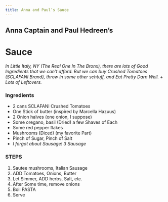 ```yaml
---
title: Anna and Paul’s Sauce
---
```


## Anna Captain and Paul Hedreen’s

# Sauce

*In Little Italy, NY (The Real One In The Bronx), there are lots of Good Ingredients that we can’t afford. But we can buy Crushed Tomatoes (SCLAFANI Brand), throw in some other schtuff, and Eat Pretty Darn Well. + Lots of Leftovers.*

### Ingredients

- <qu>2 cans</qu> SCLAFANI Crushed Tomatoes
- <qu>One Stick</qu> of butter (inspired by Marcella Hazuus)
- <qu>2</qu> Onion halves (one onion, I suppose)
- <qu>Some</qu> oregano, basil (Dried) a few Shaves of Each
- <qu>Some</qu> red pepper flakes
- Mushrooms (Diced) (my favorite Part)
- <qu>Pinch</qu> of Sugar, <qu>Pinch</qu> of Salt
- <em>I forgot about Sausage! <qu>3</qu> Sausage</em>

### STEPS

1. Sautee mushrooms, Italian Sausage
2. ADD Tomatoes, Onions, Butter
3. Let Simmer, ADD herbs, Salt, etc.
4. After Some time, remove onions
5. Boil PASTA
6. Serve